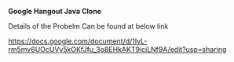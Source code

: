 **Google Hangout Java Clone**

Details of the Probelm Can be found at below link

https://docs.google.com/document/d/1IyL-rm5mv6UOcUVy5kOKfJfu_3o8EHkAKT9iciLNf9A/edit?usp=sharing
